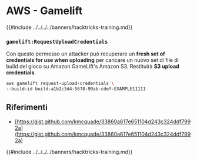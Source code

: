 # AWS - Gamelift

{{#include ../../../../banners/hacktricks-training.md}}

### `gamelift:RequestUploadCredentials`

Con questo permesso un attacker può recuperare un **fresh set of credentials for use when uploading** per caricare un nuovo set di file di build del gioco su Amazon GameLift's Amazon S3. Restituirà **S3 upload credentials**.
```bash
aws gamelift request-upload-credentials \
--build-id build-a1b2c3d4-5678-90ab-cdef-EXAMPLE11111
```
## Riferimenti

- [https://gist.github.com/kmcquade/33860a617e651104d243c324ddf7992a](https://gist.github.com/kmcquade/33860a617e651104d243c324ddf7992a)

{{#include ../../../../banners/hacktricks-training.md}}
